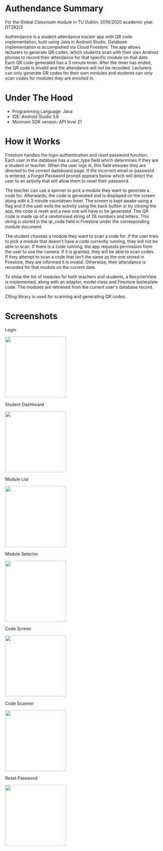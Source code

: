 # Authendance Summary
For the Global Classroom module in TU Dublin. 2019/2020 academic year. DT282/3.

Authendance is a student attendance tracker app with QR code implementation, built using Java in Android Studio. Database implementation is accompished via Cloud Firestore. The app allows lecturers to generate QR codes, which students scan with their own Android phones to record their attendance for that specific module on that date. Each QR code generated has a 3 minute timer. After the timer has ended, the QR code is invalid and the attendance will not be recorded. Lecturers can only generate QR codes for their own modules and students can only scan codes for modules they are enrolled in.

# Under The Hood
- Programming Language: Java
- IDE: Android Studio 3.6
- Minimum SDK version: API level 21 

# How it Works
Firestore handles the login authentication and reset password function. Each user in the database has a user_type field which determines if they are a student or teacher. When the user logs in, this field ensures they are directed to the correct dashboard page. If the incorrect email or password is entered, a Forgot Password prompt appears below which will direct the user to an activity that will allow them to reset their password.

The teacher can use a spinner to pick a module they want to generate a code for. Afterwards, the code is generated and is displayed on the screen along with a 3 minute countdown timer. The screen is kept awake using a flag and if the user exits the activity using the back button or by closing the app, the code is reset and a new one will have to be generated. The QR code is made up of a randomised string of 26 numbers and letters. This string is stored in the qr_code field in Firestore under the corresponding module document.

The student chooses a module they want to scan a code for. If the user tries to pick a module that doesn't have a code currently running, they will not be able to scan. If there is a code running, the app requests permission from the user to use the camera. If it is granted, they will be able to scan codes. If they attempt to scan a code that isn't the same as the one stored in Firestore, they are informed it is invalid. Otherwise, their attendance is recorded for that module on the current date.

To show the list of modules for both teachers and students, a RecyclerView is implemented, along with an adapter, model class and Firestore boilerplate code. The modules are retrieved from the current user's database record.

ZXing library is used for scanning and generating QR codes. 

# Screenshots
Login 

<img src="Screenshots/loginscreen.jpg" width="200">

Student Dashboard

<img src="Screenshots/studentactivity.jpg" width="200">

Module List

<img src="Screenshots/studentmodules.jpg" width="200">

Module Selector

<img src="Screenshots/modulepicker.jpg" width="200">

Code Screen

<img src="Screenshots/codescreen.jpg" width="200">

Code Scanner

<img src="Screenshots/codescanner.jpg" width="200">

Reset Password 

<img src="Screenshots/resetpassword.jpg" width="200">
